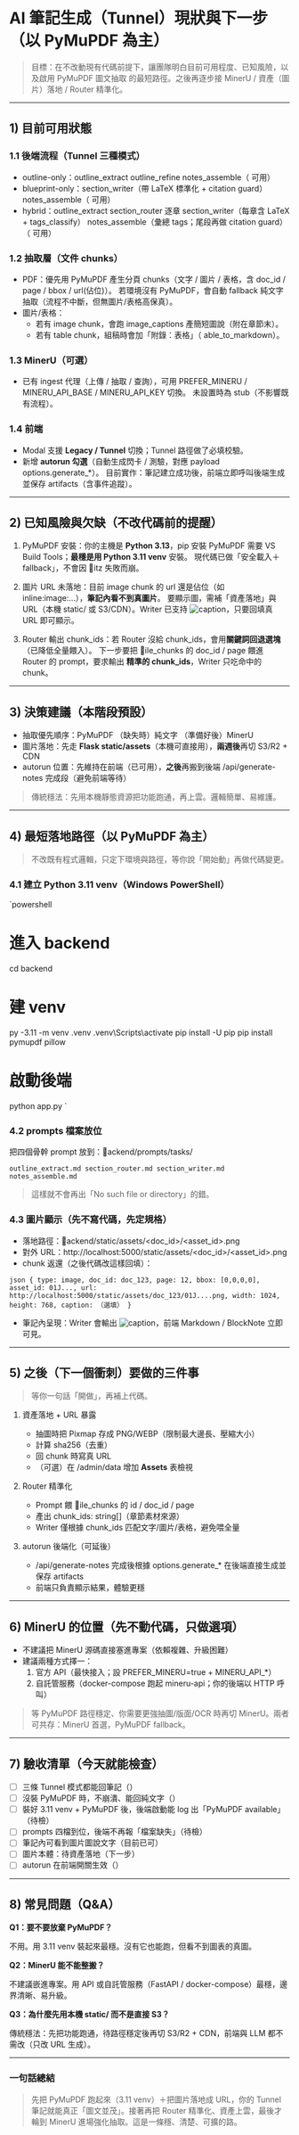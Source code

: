 ﻿# AI 筆記生成（Tunnel）現狀與下一步（以 PyMuPDF 為主）

> 目標：在不改動現有代碼前提下，讓團隊明白目前可用程度、已知風險，以及啟用 PyMuPDF 圖文抽取 的最短路徑。之後再逐步接 MinerU / 資產（圖片）落地 / Router 精準化。

---

## 1) 目前可用狀態

### 1.1 後端流程（Tunnel 三種模式）

- outline-only：outline_extract  outline_refine  notes_assemble（ 可用）
- blueprint-only：section_writer（帶 LaTeX 標準化 + citation guard） notes_assemble（ 可用）
- hybrid：outline_extract  section_router  逐章 section_writer（每章含 LaTeX + tags_classify） notes_assemble（彙總 tags；尾段再做 citation guard）（ 可用）

### 1.2 抽取層（文件  chunks）

- PDF：優先用 PyMuPDF 產生分頁 chunks（文字 / 圖片 / 表格，含 doc_id / page / bbox / url(佔位)）。
  若環境沒有 PyMuPDF，會自動 fallback 純文字抽取（流程不中斷，但無圖片/表格高保真）。
- 圖片/表格：
  - 若有 image chunk，會跑 image_captions 產簡短圖說（附在章節末）。
  - 若有 table chunk，組稿時會加「附錄：表格」（	able_to_markdown）。

### 1.3 MinerU（可選）

- 已有 ingest 代理（上傳 / 抽取 / 查詢），可用 PREFER_MINERU / MINERU_API_BASE / MINERU_API_KEY 切換。
  未設置時為 stub（不影響既有流程）。

### 1.4 前端

- Modal 支援 **Legacy / Tunnel** 切換；Tunnel 路徑做了必填校驗。
- 新增 **autorun 勾選**（自動生成閃卡 / 測驗，對應 payload options.generate_*）。
  目前實作：筆記建立成功後，前端立即呼叫後端生成並保存 artifacts（含事件追蹤）。

---

## 2) 已知風險與欠缺（不改代碼前的提醒）

1) PyMuPDF 安裝：你的主機是 **Python 3.13**，pip 安裝 PyMuPDF 需要 VS Build Tools；**最穩是用 Python 3.11 venv** 安裝。
   現代碼已做「安全載入＋fallback」，不會因 itz 失敗而崩。

2) 圖片 URL 未落地：目前 image chunk 的 url 還是佔位（如 inline:image:...），**筆記內看不到真圖片**。
   要顯示圖，需補「資產落地」與 URL（本機 static/ 或 S3/CDN）。Writer 已支持 ![caption](url)，只要回填真 URL 即可顯示。

3) Router 輸出 chunk_ids：若 Router 沒給 chunk_ids，會用**關鍵詞回退選塊**（已降低全量餵入）。
   下一步要把 ile_chunks 的 doc_id / page 餵進 Router 的 prompt，要求輸出 **精準的 chunk_ids**，Writer 只吃命中的 chunk。

---

## 3) 決策建議（本階段預設）

- 抽取優先順序：PyMuPDF （缺失時）純文字 （準備好後）MinerU
- 圖片落地：先走 **Flask static/assets**（本機可直接用），**兩週後**再切 S3/R2 + CDN
- autorun 位置：先維持在前端（已可用），**之後**再搬到後端 /api/generate-notes 完成段（避免前端等待）

> 傳統穩法：先用本機靜態資源把功能跑通，再上雲。邏輯簡單、易維護。

---

## 4) 最短落地路徑（以 PyMuPDF 為主）

> 不改既有程式邏輯，只定下環境與路徑，等你說「開始動」再做代碼變更。

### 4.1 建立 Python 3.11 venv（Windows PowerShell）

`powershell
# 進入 backend
cd backend

# 建 venv
py -3.11 -m venv .venv
.venv\Scripts\activate
pip install -U pip
pip install pymupdf pillow

# 啟動後端
python app.py
`

### 4.2 prompts 檔案放位

把四個骨幹 prompt 放到：ackend/prompts/tasks/

`
outline_extract.md
section_router.md
section_writer.md
notes_assemble.md
`

> 這樣就不會再出「No such file or directory」的錯。

### 4.3 圖片顯示（先不寫代碼，先定規格）

- 落地路徑：ackend/static/assets/<doc_id>/<asset_id>.png
- 對外 URL：http://localhost:5000/static/assets/<doc_id>/<asset_id>.png
- chunk 返還（之後代碼改這樣回填）：

`json
{
   type: image,
  doc_id: doc_123,
  page: 12,
  bbox: [0,0,0,0],
  asset_id: 01J...,
  url: http://localhost:5000/static/assets/doc_123/01J....png,
  width: 1024,
  height: 768,
  caption: （選填）
}
`

- 筆記內呈現：Writer 會輸出 ![caption](url)，前端 Markdown / BlockNote 立即可見。

---

## 5) 之後（下一個衝刺）要做的三件事

> 等你一句話「開做」，再補上代碼。

1) 資產落地 + URL 暴露
   - 抽圖時把 Pixmap 存成 PNG/WEBP（限制最大邊長、壓縮大小）
   - 計算 sha256（去重）
   - 回 chunk 時寫真 URL
   - （可選）在 /admin/data 增加 **Assets** 表檢視

2) Router 精準化
   - Prompt 餵 ile_chunks 的 id / doc_id / page
   - 產出 chunk_ids: string[]（章節素材來源）
   - Writer 僅根據 chunk_ids 匹配文字/圖片/表格，避免喂全量

3) autorun 後端化（可延後）
   - /api/generate-notes 完成後根據 options.generate_* 在後端直接生成並保存 artifacts
   - 前端只負責顯示結果，體驗更穩

---

## 6) MinerU 的位置（先不動代碼，只做選項）

- 不建議把 MinerU 源碼直接塞進專案（依賴複雜、升級困難）
- 建議兩種方式擇一：
  1) 官方 API（最快接入；設 PREFER_MINERU=true + MINERU_API_*）
  2) 自託管服務（docker-compose 跑起 mineru-api；你的後端以 HTTP 呼叫）

> 等 PyMuPDF 路徑穩定、你需要更強抽圖/版面/OCR 時再切 MinerU。兩者可共存：MinerU  首選，PyMuPDF  fallback。

---

## 7) 驗收清單（今天就能檢查）

- [ ] 三條 Tunnel 模式都能回筆記（）
- [ ] 沒裝 PyMuPDF 時，不崩潰、能回純文字（）
- [ ] 裝好 3.11 venv + PyMuPDF 後，後端啟動能 log 出「PyMuPDF available」（待檢）
- [ ] prompts 四檔到位，後端不再報「檔案缺失」（待檢）
- [ ] 筆記內可看到圖片圖說文字（目前已可）
- [ ] 圖片本體：待資產落地（下一步）
- [ ] autorun 在前端開關生效（）

---

## 8) 常見問題（Q&A）

**Q1：要不要放棄 PyMuPDF？**

不用。用 3.11 venv 裝起來最穩。沒有它也能跑，但看不到圖表的真圖。

**Q2：MinerU 能不能整搬？**

不建議嵌進專案。用 API 或自託管服務（FastAPI / docker-compose）最穩，邊界清晰、易升級。

**Q3：為什麼先用本機 static/ 而不是直接 S3？**

傳統穩法：先把功能跑通，待路徑穩定後再切 S3/R2 + CDN，前端與 LLM 都不需改（只改 URL 生成）。

---

### 一句話總結

> 先把 PyMuPDF 跑起來（3.11 venv）＋把圖片落地成 URL，你的 Tunnel 筆記就能真正「圖文並茂」。接著再把 Router 精準化、資產上雲，最後才輪到 MinerU 進場強化抽取。這是一條穩、清楚、可擴的路。
